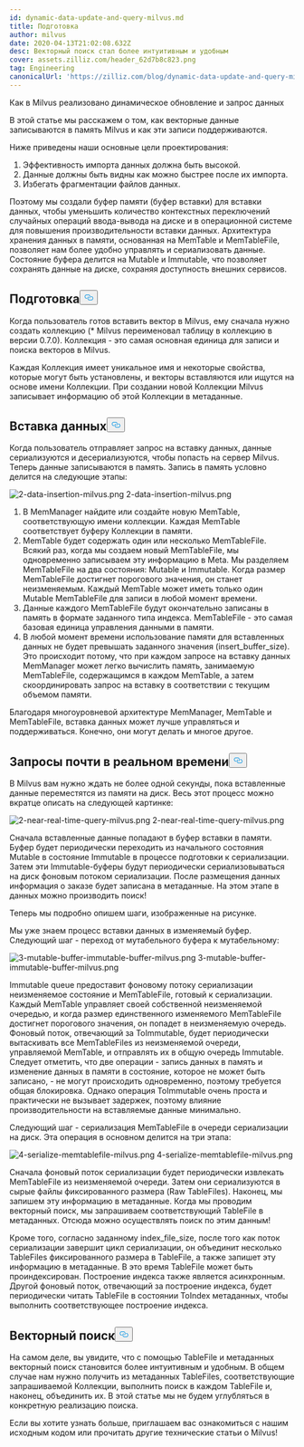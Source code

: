 ```yaml
---
id: dynamic-data-update-and-query-milvus.md
title: Подготовка
author: milvus
date: 2020-04-13T21:02:08.632Z
desc: Векторный поиск стал более интуитивным и удобным
cover: assets.zilliz.com/header_62d7b8c823.png
tag: Engineering
canonicalUrl: 'https://zilliz.com/blog/dynamic-data-update-and-query-milvus'
---
```

<custom-h1>Как в Milvus реализовано динамическое обновление и запрос данных</custom-h1><p>В этой статье мы расскажем о том, как векторные данные записываются в память Milvus и как эти записи поддерживаются.</p>
<p>Ниже приведены наши основные цели проектирования:</p>
<ol>
<li>Эффективность импорта данных должна быть высокой.</li>
<li>Данные должны быть видны как можно быстрее после их импорта.</li>
<li>Избегать фрагментации файлов данных.</li>
</ol>
<p>Поэтому мы создали буфер памяти (буфер вставки) для вставки данных, чтобы уменьшить количество контекстных переключений случайных операций ввода-вывода на диске и в операционной системе для повышения производительности вставки данных. Архитектура хранения данных в памяти, основанная на MemTable и MemTableFile, позволяет нам более удобно управлять и сериализовать данные. Состояние буфера делится на Mutable и Immutable, что позволяет сохранять данные на диске, сохраняя доступность внешних сервисов.</p>
<h2 id="Preparation" class="common-anchor-header">Подготовка<button data-href="#Preparation" class="anchor-icon" translate="no">
      <svg translate="no"
        aria-hidden="true"
        focusable="false"
        height="20"
        version="1.1"
        viewBox="0 0 16 16"
        width="16"
      >
        <path
          fill="#0092E4"
          fill-rule="evenodd"
          d="M4 9h1v1H4c-1.5 0-3-1.69-3-3.5S2.55 3 4 3h4c1.45 0 3 1.69 3 3.5 0 1.41-.91 2.72-2 3.25V8.59c.58-.45 1-1.27 1-2.09C10 5.22 8.98 4 8 4H4c-.98 0-2 1.22-2 2.5S3 9 4 9zm9-3h-1v1h1c1 0 2 1.22 2 2.5S13.98 12 13 12H9c-.98 0-2-1.22-2-2.5 0-.83.42-1.64 1-2.09V6.25c-1.09.53-2 1.84-2 3.25C6 11.31 7.55 13 9 13h4c1.45 0 3-1.69 3-3.5S14.5 6 13 6z"
        ></path>
      </svg>
    </button></h2><p>Когда пользователь готов вставить вектор в Milvus, ему сначала нужно создать коллекцию (* Milvus переименовал таблицу в коллекцию в версии 0.7.0). Коллекция - это самая основная единица для записи и поиска векторов в Milvus.</p>
<p>Каждая Коллекция имеет уникальное имя и некоторые свойства, которые могут быть установлены, и векторы вставляются или ищутся на основе имени Коллекции. При создании новой Коллекции Milvus записывает информацию об этой Коллекции в метаданные.</p>
<h2 id="Data-Insertion" class="common-anchor-header">Вставка данных<button data-href="#Data-Insertion" class="anchor-icon" translate="no">
      <svg translate="no"
        aria-hidden="true"
        focusable="false"
        height="20"
        version="1.1"
        viewBox="0 0 16 16"
        width="16"
      >
        <path
          fill="#0092E4"
          fill-rule="evenodd"
          d="M4 9h1v1H4c-1.5 0-3-1.69-3-3.5S2.55 3 4 3h4c1.45 0 3 1.69 3 3.5 0 1.41-.91 2.72-2 3.25V8.59c.58-.45 1-1.27 1-2.09C10 5.22 8.98 4 8 4H4c-.98 0-2 1.22-2 2.5S3 9 4 9zm9-3h-1v1h1c1 0 2 1.22 2 2.5S13.98 12 13 12H9c-.98 0-2-1.22-2-2.5 0-.83.42-1.64 1-2.09V6.25c-1.09.53-2 1.84-2 3.25C6 11.31 7.55 13 9 13h4c1.45 0 3-1.69 3-3.5S14.5 6 13 6z"
        ></path>
      </svg>
    </button></h2><p>Когда пользователь отправляет запрос на вставку данных, данные сериализуются и десериализуются, чтобы попасть на сервер Milvus. Теперь данные записываются в память. Запись в память условно делится на следующие этапы:</p>
<p>
  
   <span class="img-wrapper"> <img translate="no" src="https://assets.zilliz.com/2_data_insertion_milvus_99448bae50.png" alt="2-data-insertion-milvus.png" class="doc-image" id="2-data-insertion-milvus.png" />
   </span> <span class="img-wrapper"> <span>2-data-insertion-milvus.png</span> </span></p>
<ol>
<li>В MemManager найдите или создайте новую MemTable, соответствующую имени коллекции. Каждая MemTable соответствует буферу Коллекции в памяти.</li>
<li>MemTable будет содержать один или несколько MemTableFile. Всякий раз, когда мы создаем новый MemTableFile, мы одновременно записываем эту информацию в Meta. Мы разделяем MemTableFile на два состояния: Mutable и Immutable. Когда размер MemTableFile достигнет порогового значения, он станет неизменяемым. Каждый MemTable может иметь только один Mutable MemTableFile для записи в любой момент времени.</li>
<li>Данные каждого MemTableFile будут окончательно записаны в память в формате заданного типа индекса. MemTableFile - это самая базовая единица управления данными в памяти.</li>
<li>В любой момент времени использование памяти для вставленных данных не будет превышать заданного значения (insert_buffer_size). Это происходит потому, что при каждом запросе на вставку данных MemManager может легко вычислить память, занимаемую MemTableFile, содержащимся в каждом MemTable, а затем скоординировать запрос на вставку в соответствии с текущим объемом памяти.</li>
</ol>
<p>Благодаря многоуровневой архитектуре MemManager, MemTable и MemTableFile, вставка данных может лучше управляться и поддерживаться. Конечно, они могут делать и многое другое.</p>
<h2 id="Near-Real-time-Query" class="common-anchor-header">Запросы почти в реальном времени<button data-href="#Near-Real-time-Query" class="anchor-icon" translate="no">
      <svg translate="no"
        aria-hidden="true"
        focusable="false"
        height="20"
        version="1.1"
        viewBox="0 0 16 16"
        width="16"
      >
        <path
          fill="#0092E4"
          fill-rule="evenodd"
          d="M4 9h1v1H4c-1.5 0-3-1.69-3-3.5S2.55 3 4 3h4c1.45 0 3 1.69 3 3.5 0 1.41-.91 2.72-2 3.25V8.59c.58-.45 1-1.27 1-2.09C10 5.22 8.98 4 8 4H4c-.98 0-2 1.22-2 2.5S3 9 4 9zm9-3h-1v1h1c1 0 2 1.22 2 2.5S13.98 12 13 12H9c-.98 0-2-1.22-2-2.5 0-.83.42-1.64 1-2.09V6.25c-1.09.53-2 1.84-2 3.25C6 11.31 7.55 13 9 13h4c1.45 0 3-1.69 3-3.5S14.5 6 13 6z"
        ></path>
      </svg>
    </button></h2><p>В Milvus вам нужно ждать не более одной секунды, пока вставленные данные переместятся из памяти на диск. Весь этот процесс можно вкратце описать на следующей картинке:</p>
<p>
  
   <span class="img-wrapper"> <img translate="no" src="https://assets.zilliz.com/2_near_real_time_query_milvus_f3cfdd00fb.png" alt="2-near-real-time-query-milvus.png" class="doc-image" id="2-near-real-time-query-milvus.png" />
   </span> <span class="img-wrapper"> <span>2-near-real-time-query-milvus.png</span> </span></p>
<p>Сначала вставленные данные попадают в буфер вставки в памяти. Буфер будет периодически переходить из начального состояния Mutable в состояние Immutable в процессе подготовки к сериализации. Затем эти Immutable-буферы будут периодически сериализовываться на диск фоновым потоком сериализации. После размещения данных информация о заказе будет записана в метаданные. На этом этапе в данных можно производить поиск!</p>
<p>Теперь мы подробно опишем шаги, изображенные на рисунке.</p>
<p>Мы уже знаем процесс вставки данных в изменяемый буфер. Следующий шаг - переход от мутабельного буфера к мутабельному:</p>
<p>
  
   <span class="img-wrapper"> <img translate="no" src="https://assets.zilliz.com/3_mutable_buffer_immutable_buffer_milvus_282b66c5fe.png" alt="3-mutable-buffer-immutable-buffer-milvus.png" class="doc-image" id="3-mutable-buffer-immutable-buffer-milvus.png" />
   </span> <span class="img-wrapper"> <span>3-mutable-buffer-immutable-buffer-milvus.png</span> </span></p>
<p>Immutable queue предоставит фоновому потоку сериализации неизменяемое состояние и MemTableFile, готовый к сериализации. Каждый MemTable управляет своей собственной неизменяемой очередью, и когда размер единственного изменяемого MemTableFile достигнет порогового значения, он попадет в неизменяемую очередь. Фоновый поток, отвечающий за ToImmutable, будет периодически вытаскивать все MemTableFiles из неизменяемой очереди, управляемой MemTable, и отправлять их в общую очередь Immutable. Следует отметить, что две операции - запись данных в память и изменение данных в памяти в состояние, которое не может быть записано, - не могут происходить одновременно, поэтому требуется общая блокировка. Однако операция ToImmutable очень проста и практически не вызывает задержек, поэтому влияние производительности на вставляемые данные минимально.</p>
<p>Следующий шаг - сериализация MemTableFile в очереди сериализации на диск. Эта операция в основном делится на три этапа:</p>
<p>
  
   <span class="img-wrapper"> <img translate="no" src="https://assets.zilliz.com/4_serialize_memtablefile_milvus_95766abdfb.png" alt="4-serialize-memtablefile-milvus.png" class="doc-image" id="4-serialize-memtablefile-milvus.png" />
   </span> <span class="img-wrapper"> <span>4-serialize-memtablefile-milvus.png</span> </span></p>
<p>Сначала фоновый поток сериализации будет периодически извлекать MemTableFile из неизменяемой очереди. Затем они сериализуются в сырые файлы фиксированного размера (Raw TableFiles). Наконец, мы запишем эту информацию в метаданные. Когда мы проводим векторный поиск, мы запрашиваем соответствующий TableFile в метаданных. Отсюда можно осуществлять поиск по этим данным!</p>
<p>Кроме того, согласно заданному index_file_size, после того как поток сериализации завершит цикл сериализации, он объединит несколько TableFiles фиксированного размера в TableFile, а также запишет эту информацию в метаданные. В это время TableFile может быть проиндексирован. Построение индекса также является асинхронным. Другой фоновый поток, отвечающий за построение индекса, будет периодически читать TableFile в состоянии ToIndex метаданных, чтобы выполнить соответствующее построение индекса.</p>
<h2 id="Vector-search" class="common-anchor-header">Векторный поиск<button data-href="#Vector-search" class="anchor-icon" translate="no">
      <svg translate="no"
        aria-hidden="true"
        focusable="false"
        height="20"
        version="1.1"
        viewBox="0 0 16 16"
        width="16"
      >
        <path
          fill="#0092E4"
          fill-rule="evenodd"
          d="M4 9h1v1H4c-1.5 0-3-1.69-3-3.5S2.55 3 4 3h4c1.45 0 3 1.69 3 3.5 0 1.41-.91 2.72-2 3.25V8.59c.58-.45 1-1.27 1-2.09C10 5.22 8.98 4 8 4H4c-.98 0-2 1.22-2 2.5S3 9 4 9zm9-3h-1v1h1c1 0 2 1.22 2 2.5S13.98 12 13 12H9c-.98 0-2-1.22-2-2.5 0-.83.42-1.64 1-2.09V6.25c-1.09.53-2 1.84-2 3.25C6 11.31 7.55 13 9 13h4c1.45 0 3-1.69 3-3.5S14.5 6 13 6z"
        ></path>
      </svg>
    </button></h2><p>На самом деле, вы увидите, что с помощью TableFile и метаданных векторный поиск становится более интуитивным и удобным. В общем случае нам нужно получить из метаданных TableFiles, соответствующие запрашиваемой Коллекции, выполнить поиск в каждом TableFile и, наконец, объединить их. В этой статье мы не будем углубляться в конкретную реализацию поиска.</p>
<p>Если вы хотите узнать больше, приглашаем вас ознакомиться с нашим исходным кодом или прочитать другие технические статьи о Milvus!</p>
